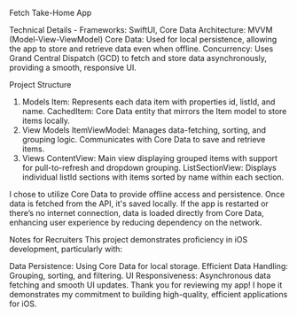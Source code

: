 Fetch Take-Home App

Technical Details - 
Frameworks: SwiftUI, Core Data
Architecture: MVVM (Model-View-ViewModel)
Core Data: Used for local persistence, allowing the app to store and retrieve data even when offline.
Concurrency: Uses Grand Central Dispatch (GCD) to fetch and store data asynchronously, providing a smooth, responsive UI.

Project Structure
1. Models
Item: Represents each data item with properties id, listId, and name.
CachedItem: Core Data entity that mirrors the Item model to store items locally.
2. View Models
ItemViewModel: Manages data-fetching, sorting, and grouping logic. Communicates with Core Data to save and retrieve items.
3. Views
ContentView: Main view displaying grouped items with support for pull-to-refresh and dropdown grouping.
ListSectionView: Displays individual listId sections with items sorted by name within each section.

I chose to utilize Core Data to provide offline access and persistence. 
Once data is fetched from the API, it's saved locally. 
If the app is restarted or there’s no internet connection, data is loaded directly from Core Data, enhancing user experience by reducing dependency on the network.

Notes for Recruiters
This project demonstrates proficiency in iOS development, particularly with:

Data Persistence: Using Core Data for local storage.
Efficient Data Handling: Grouping, sorting, and filtering.
UI Responsiveness: Asynchronous data fetching and smooth UI updates.
Thank you for reviewing my app! I hope it demonstrates my commitment to building high-quality, efficient applications for iOS.
